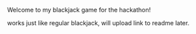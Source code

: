 Welcome to my blackjack game for the hackathon! 

works just like regular blackjack, will upload link to readme later.